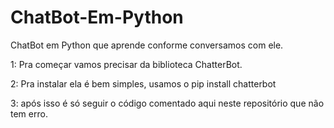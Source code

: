 # ChatBot-Em-Python
ChatBot em Python que aprende conforme conversamos com ele.

1: Pra começar vamos precisar da biblioteca ChatterBot.

2: Pra instalar ela é bem simples, usamos o pip install chatterbot

3: após isso é só seguir o código comentado aqui neste repositório que não tem erro. 
